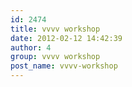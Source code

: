 ```yaml
---
id: 2474
title: vvvv workshop
date: 2012-02-12 14:42:39
author: 4
group: vvvv workshop
post_name: vvvv-workshop
---
```


